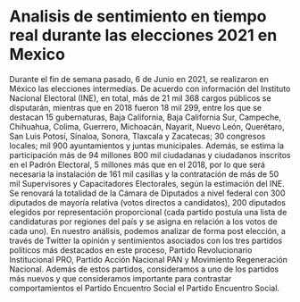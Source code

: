 # Analisis de sentimiento en tiempo real durante las elecciones 2021 en Mexico

Durante el fin de semana pasado, 6 de Junio en 2021, se realizaron en México las 
elecciones intermedias.
De acuerdo con información del Instituto Nacional Electoral (INE), en total, más de 
21 mil 368 cargos públicos se disputarán, mientras que en 2018 fueron 18 mil 299, 
entre los que se destacan 15 gubernaturas, Baja California, Baja California Sur, 
Campeche, Chihuahua, Colima, Guerrero, Michoacán, Nayarit, Nuevo León, 
Querétaro, San Luis Potosí, Sinaloa, Sonora, Tlaxcala y Zacatecas; 30 congresos 
locales; mil 900 ayuntamientos y juntas municipales.
Además, se estima la participación más de 94 millones 800 mil ciudadanas y 
ciudadanos inscritos en el Padrón Electoral, 5 millones más que en el 2018, por lo 
que será necesaria la instalación de 161 mil casillas y la contratación de más de 
50 mil Supervisores y Capacitadores Electorales, según la estimación del INE.
Se renovará la totalidad de la Cámara de Diputados a nivel federal con 300 
diputados de mayoría relativa (votos directos a candidatos), 200 diputados 
elegidos por representación proporcional (cada partido postula una lista de 
candidaturas por regiones del país y se asigna en relación a los votos de cada 
uno).
En nuestro análisis, podemos analizar de forma post elección, a través de Twitter 
la opinión y sentimientos asociados con los tres partidos políticos más destacados 
en este proceso, Partido Revolucionario Institucional PRO, Partido Acción 
Nacional PAN y Movimiento Regeneración Nacional. Además de estos partidos, 
consideramos a uno de los partidos más nuevos y que consideramos importante 
para contrastar comportamientos el Partido Encuentro Social el Partido Encuentro 
Social.
